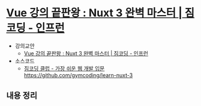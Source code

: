 # [Vue 강의 끝판왕 : Nuxt 3 완벽 마스터 | 짐코딩 - 인프런](https://www.inflearn.com/course/vue-끝판왕-nuxt3-완벽마스터)
- 강의교안
   - [Vue 강의 끝판왕 : Nuxt 3 완벽 마스터 | 짐코딩 - 인프런](https://www.inflearn.com/course/vue-끝판왕-nuxt3-완벽마스터)
- 소스코드
  - [짐코딩 클럽 - 가장 쉬운 웹 개발 입문](https://www.gymcoding.co/)
  https://github.com/gymcoding/learn-nuxt-3


## 내용 정리